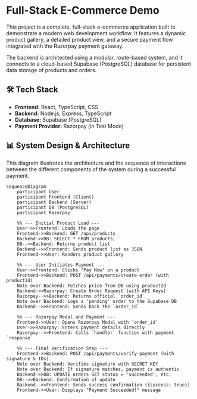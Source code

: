 # Full-Stack E-Commerce Demo

This project is a complete, full-stack e-commerce application built to demonstrate a modern web development workflow. It features a dynamic product gallery, a detailed product view, and a secure payment flow integrated with the Razorpay payment gateway.

The backend is architected using a modular, route-based system, and it connects to a cloud-based Supabase (PostgreSQL) database for persistent data storage of products and orders.

## 🛠️ Tech Stack

*   **Frontend:** React, TypeScript, CSS
*   **Backend:** Node.js, Express, TypeScript
*   **Database:** Supabase (PostgreSQL)
*   **Payment Provider:** Razorpay (in Test Mode)

## 📊 System Design & Architecture

This diagram illustrates the architecture and the sequence of interactions between the different components of the system during a successful payment.

```mermaid
sequenceDiagram
    participant User
    participant Frontend (Client)
    participant Backend (Server)
    participant DB (PostgreSQL)
    participant Razorpay

    %% --- Initial Product Load ---
    User->>Frontend: Loads the page
    Frontend->>Backend: GET /api/products
    Backend->>DB: SELECT * FROM products;
    DB-->>Backend: Returns product list
    Backend-->>Frontend: Sends product list as JSON
    Frontend->>User: Renders product gallery

    %% --- User Initiates Payment ---
    User->>Frontend: Clicks "Pay Now" on a product
    Frontend->>Backend: POST /api/payments/create-order (with productId)
    Note over Backend: Fetches price from DB using productId
    Backend->>Razorpay: Create Order Request (with API Keys)
    Razorpay-->>Backend: Returns official `order_id`
    Note over Backend: Logs a 'pending' order to the Supabase DB
    Backend-->>Frontend: Sends back the `order_id`
    
    %% --- Razorpay Modal and Payment ---
    Frontend->>User: Opens Razorpay Modal with `order_id`
    User->>Razorpay: Enters payment details directly
    Razorpay-->>Frontend: Calls `handler` function with payment `response`

    %% --- Final Verification Step ---
    Frontend->>Backend: POST /api/payments/verify-payment (with signature & IDs)
    Note over Backend: Verifies signature with SECRET KEY
    Note over Backend: If signature matches, payment is authentic
    Backend->>DB: UPDATE orders SET status = 'succeeded', etc.
    DB-->>Backend: Confirmation of update
    Backend-->>Frontend: Sends success confirmation ({success: true})
    Frontend->>User: Displays "Payment Succeeded!" message